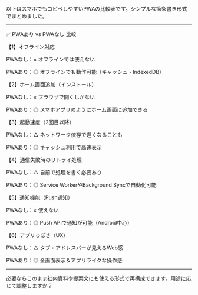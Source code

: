 以下はスマホでもコピペしやすいPWAの比較表です。シンプルな箇条書き形式でまとめました。


---

✅ PWAあり vs PWAなし 比較

【1】オフライン対応

PWAなし：× オフラインでは使えない

PWAあり：◎ オフラインでも動作可能（キャッシュ・IndexedDB）


【2】ホーム画面追加（インストール）

PWAなし：× ブラウザで開くしかない

PWAあり：◎ スマホアプリのようにホーム画面に追加できる


【3】起動速度（2回目以降）

PWAなし：△ ネットワーク依存で遅くなることも

PWAあり：◎ キャッシュ利用で高速表示


【4】通信失敗時のリトライ処理

PWAなし：△ 自前で処理を書く必要あり

PWAあり：◎ Service WorkerやBackground Syncで自動化可能


【5】通知機能（Push通知）

PWAなし：× 使えない

PWAあり：◎ Push APIで通知が可能（Android中心）


【6】アプリっぽさ（UX）

PWAなし：△ タブ・アドレスバーが見えるWeb感

PWAあり：◎ 全画面表示＆アプリライクな操作感



---

必要ならこのまま社内資料や提案文にも使える形式で再構成できます。用途に応じて調整しますか？

